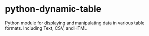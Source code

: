 python-dynamic-table
====================

Python module for displaying and manipulating data in various table formats. Including Text, CSV, and HTML
